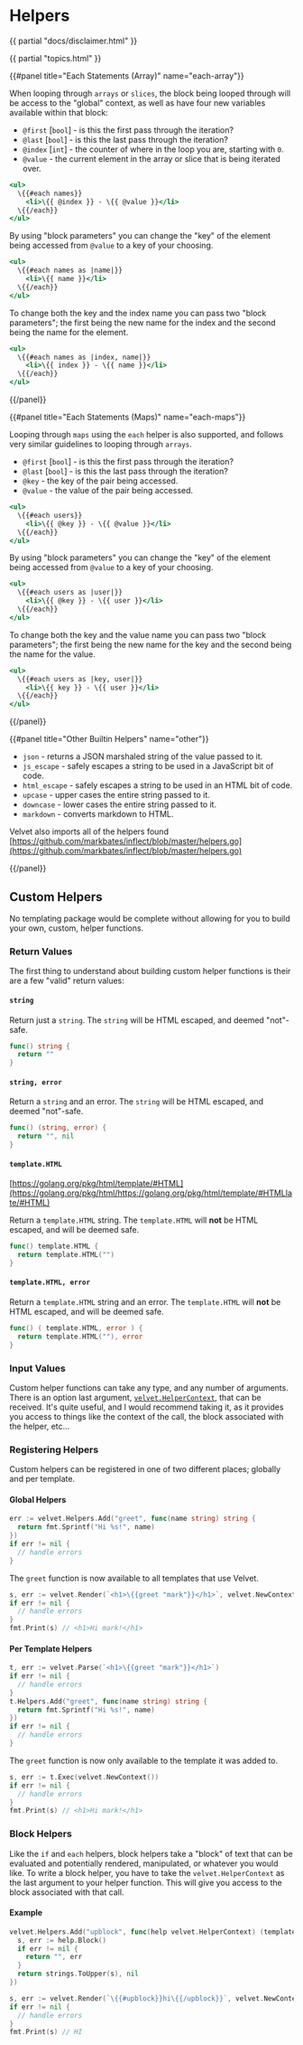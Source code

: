 # Helpers

{{ partial "docs/disclaimer.html" }}

{{ partial "topics.html" }}


{{#panel title="Each Statements (Array)" name="each-array"}}

When looping through `arrays` or `slices`, the block being looped through will be access to the "global" context, as well as have four new variables available within that block:

* `@first` [`bool`] - is this the first pass through the iteration?
* `@last` [`bool`] - is this the last pass through the iteration?
* `@index` [`int`] - the counter of where in the loop you are, starting with `0`.
* `@value` - the current element in the array or slice that is being iterated over.

```handlebars
<ul>
  \{{#each names}}
    <li>\{{ @index }} - \{{ @value }}</li>
  \{{/each}}
</ul>
```

By using "block parameters" you can change the "key" of the element being accessed from `@value` to a key of your choosing.

```handlebars
<ul>
  \{{#each names as |name|}}
    <li>\{{ name }}</li>
  \{{/each}}
</ul>
```

To change both the key and the index name you can pass two "block parameters"; the first being the new name for the index and the second being the name for the element.

```handlebars
<ul>
  \{{#each names as |index, name|}}
    <li>\{{ index }} - \{{ name }}</li>
  \{{/each}}
</ul>
```

{{/panel}}

{{#panel title="Each Statements (Maps)" name="each-maps"}}

Looping through `maps` using the `each` helper is also supported, and follows very similar guidelines to looping through `arrays`.

* `@first` [`bool`] - is this the first pass through the iteration?
* `@last` [`bool`] - is this the last pass through the iteration?
* `@key` - the key of the pair being accessed.
* `@value` - the value of the pair being accessed.

```handlebars
<ul>
  \{{#each users}}
    <li>\{{ @key }} - \{{ @value }}</li>
  \{{/each}}
</ul>
```

By using "block parameters" you can change the "key" of the element being accessed from `@value` to a key of your choosing.

```handlebars
<ul>
  \{{#each users as |user|}}
    <li>\{{ @key }} - \{{ user }}</li>
  \{{/each}}
</ul>
```

To change both the key and the value name you can pass two "block parameters"; the first being the new name for the key and the second being the name for the value.

```handlebars
<ul>
  \{{#each users as |key, user|}}
    <li>\{{ key }} - \{{ user }}</li>
  \{{/each}}
</ul>
```

{{/panel}}

{{#panel title="Other Builtin Helpers" name="other"}}

* `json` - returns a JSON marshaled string of the value passed to it.
* `js_escape` - safely escapes a string to be used in a JavaScript bit of code.
* `html_escape` - safely escapes a string to be used in an HTML bit of code.
* `upcase` - upper cases the entire string passed to it.
* `downcase` - lower cases the entire string passed to it.
* `markdown` - converts markdown to HTML.

Velvet also imports all of the helpers found [https://github.com/markbates/inflect/blob/master/helpers.go](https://github.com/markbates/inflect/blob/master/helpers.go)

{{/panel}}

## Custom Helpers

No templating package would be complete without allowing for you to build your own, custom, helper functions.

### Return Values

The first thing to understand about building custom helper functions is their are a few "valid" return values:

#### `string`

Return just a `string`. The `string` will be HTML escaped, and deemed "not"-safe.

```go
func() string {
  return ""
}
```

#### `string, error`

Return a `string` and an error. The `string` will be HTML escaped, and deemed "not"-safe.

```go
func() (string, error) {
  return "", nil
}
```

#### `template.HTML`

[https://golang.org/pkg/html/template/#HTML](https://golang.org/pkg/html/https://golang.org/pkg/html/template/#HTMLlate/#HTML)

Return a `template.HTML` string. The `template.HTML` will **not** be HTML escaped, and will be deemed safe.

```go
func() template.HTML {
  return template.HTML("")
}
```


#### `template.HTML, error`

Return a `template.HTML` string and an error. The `template.HTML` will **not** be HTML escaped, and will be deemed safe.

```go
func() ( template.HTML, error ) {
  return template.HTML(""), error
}
```

### Input Values

Custom helper functions can take any type, and any number of arguments. There is an option last argument, [`velvet.HelperContext`](https://godoc.org/github.com/gobuffalo/velvet#HelperContext), that can be received. It's quite useful, and I would recommend taking it, as it provides you access to things like the context of the call, the block associated with the helper, etc...

### Registering Helpers

Custom helpers can be registered in one of two different places; globally and per template.

#### Global Helpers

```go
err := velvet.Helpers.Add("greet", func(name string) string {
  return fmt.Sprintf("Hi %s!", name)
})
if err != nil {
  // handle errors
}
```

The `greet` function is now available to all templates that use Velvet.

```go
s, err := velvet.Render(`<h1>\{{greet "mark"}}</h1>`, velvet.NewContext())
if err != nil {
  // handle errors
}
fmt.Print(s) // <h1>Hi mark!</h1>
```

#### Per Template Helpers

```go
t, err := velvet.Parse(`<h1>\{{greet "mark"}}</h1>`)
if err != nil {
  // handle errors
}
t.Helpers.Add("greet", func(name string) string {
  return fmt.Sprintf("Hi %s!", name)
})
if err != nil {
  // handle errors
}
```

The `greet` function is now only available to the template it was added to.

```go
s, err := t.Exec(velvet.NewContext())
if err != nil {
  // handle errors
}
fmt.Print(s) // <h1>Hi mark!</h1>
```

### Block Helpers

Like the `if` and `each` helpers, block helpers take a "block" of text that can be evaluated and potentially rendered, manipulated, or whatever you would like. To write a block helper, you have to take the `velvet.HelperContext` as the last argument to your helper function. This will give you access to the block associated with that call.

#### Example

```go
velvet.Helpers.Add("upblock", func(help velvet.HelperContext) (template.HTML, error) {
  s, err := help.Block()
  if err != nil {
    return "", err
  }
  return strings.ToUpper(s), nil
})

s, err := velvet.Render(`\{{#upblock}}hi\{{/upblock}}`, velvet.NewContext())
if err != nil {
  // handle errors
}
fmt.Print(s) // HI
```

